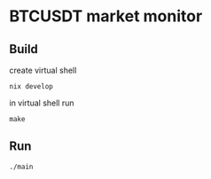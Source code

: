 # BTCUSDT market monitor

## Build

create virtual shell
```
nix develop
```

in virtual shell run
```
make
```

## Run
```
./main
```